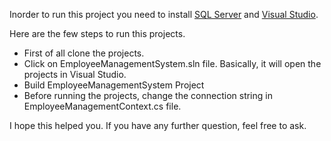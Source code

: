 Inorder to run this project you need to install [SQL Server](https://www.microsoft.com/en-gb/sql-server/sql-server-downloads) and [Visual Studio](https://visualstudio.microsoft.com/).

Here are the few steps to run this projects. 

- First of all clone the projects. 
- Click on EmployeeManagementSystem.sln file. Basically, it will open the projects in Visual Studio.
- Build EmployeeManagementSystem Project
- Before running the projects, change the connection string in EmployeeManagementContext.cs file.

I hope this helped you. If you have any further question, feel free to ask.